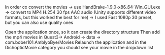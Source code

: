 In order co convert the movies 
	-> use HandBrake-1.9.0-x86_64-Win_GUI.exe
	-> convert to MP4 H.254 30 fps AAC audio (Unity supports different video formats, but this worked the best for me)
	-> I used Fast 1080p 30 preset, but you can also use quality ones
	
Open the application once, so it can create the directory structure
Then add the mp4 movies in Quest3-> Android -> data -> com.bober101.AmblyoBye/Movies
Relaunch the application and in the DichopticMovie category you should see your movie in the dropdown list